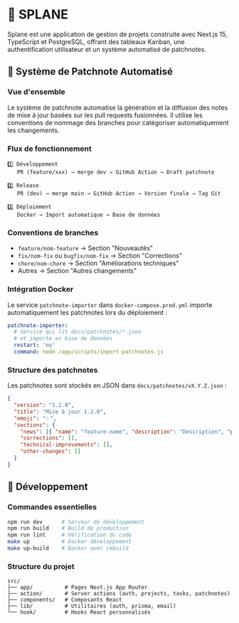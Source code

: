 # 📅 SPLANE

Splane est une application de gestion de projets construite avec Next.js 15, TypeScript et PostgreSQL, offrant des tableaux Kanban, une authentification utilisateur et un système automatisé de patchnotes.

## 📝 Système de Patchnote Automatisé

### Vue d'ensemble

Le système de patchnote automatise la génération et la diffusion des notes de mise à jour basées sur les pull requests fusionnées. Il utilise les conventions de nommage des branches pour catégoriser automatiquement les changements.

### Flux de fonctionnement

```
1️⃣ Développement
   PR (feature/xxx) → merge dev → GitHub Action → Draft patchnote

2️⃣ Release
   PR (dev) → merge main → GitHub Action → Version finale → Tag Git

3️⃣ Déploiement
   Docker → Import automatique → Base de données
```

### Conventions de branches

- `feature/nom-feature` → Section "Nouveautés"
- `fix/nom-fix` ou `bugfix/nom-fix` → Section "Corrections"
- `chore/nom-chore` → Section "Améliorations techniques"
- Autres → Section "Autres changements"

### Intégration Docker

Le service `patchnote-importer` dans `docker-compose.prod.yml` importe automatiquement les patchnotes lors du déploiement :

```yaml
patchnote-importer:
  # Service qui lit docs/patchnotes/*.json
  # et importe en base de données
  restart: 'no'
  command: node /app/scripts/import-patchnotes.js
```

### Structure des patchnotes

Les patchnotes sont stockés en JSON dans `docs/patchnotes/vX.Y.Z.json` :

```json
{
  "version": "1.2.0",
  "title": "Mise à jour 1.2.0",
  "emoji": "✨",
  "sections": {
    "news": [{ "name": "feature-name", "description": "Description", "pr_number": "42" }],
    "corrections": [],
    "technical-improvements": [],
    "other-changes": []
  }
}
```

## 🚀 Développement

### Commandes essentielles

```bash
npm run dev      # Serveur de développement
npm run build    # Build de production
npm run lint     # Vérification du code
make up          # Docker développement
make up-build    # Docker avec rebuild
```

### Structure du projet

```
src/
├── app/          # Pages Next.js App Router
├── action/       # Server actions (auth, projects, tasks, patchnotes)
├── components/   # Composants React
├── lib/          # Utilitaires (auth, prisma, email)
└── hook/         # Hooks React personnalisés
```
